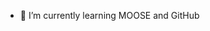 
- 🌱 I’m currently learning MOOSE and GitHub

<!---
hammer-scientific/hammer-scientific is a ✨ special ✨ repository because its `README.md` (this file) appears on your GitHub profile.
You can click the Preview link to take a look at your changes.
--->
